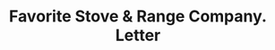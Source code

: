 ---
doi: 10.7916/D8P2899Q
date_other: '1916'
date_other_textual: '1916'
form: correspondence
genre:
- Letters (correspondence)
name:
- Favorite Stove & Range Company
object_in_context_url: https://biggert.cul.columbia.edu/items/view/ave_biggert_01320
subject_hierarchical_geographic:
- Piqua, Ohio, United States
subject_name:
- Favorite Stove & Range Company
title: Favorite Stove & Range Company. Letter
sort_title: Favorite Stove & Range Company. Letter
call_number: ave_biggert_01320
coordinates:
- 40.1475,-84.24805555555555
pid: ave_biggert_01320
identifiers: ave_biggert_01320
permalink: /biggert/ave_biggert_01320/
layout: iiif-image-page
---
